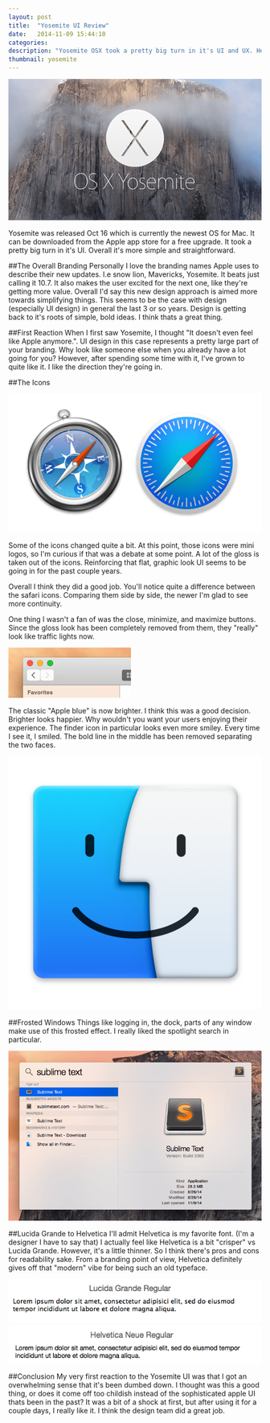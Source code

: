 ```yaml
---
layout: post
title:  "Yosemite UI Review"
date:   2014-11-09 15:44:10
categories:
description: "Yosemite OSX took a pretty big turn in it's UI and UX. Here I'll breakdown and describe it's simple approach."
thumbnail: yosemite
---
```


![Yosemite OSX](/img/yosemite-osx.png)

Yosemite was released Oct 16 which is currently the newest OS for Mac. It can be downloaded from the Apple app store for a free upgrade. It took a pretty big turn in it's UI. Overall it's more simple and straightforward.

##The Overall Branding
Personally I love the branding names Apple uses to describe their new updates. I.e snow lion, Mavericks, Yosemite. It beats just calling it 10.7. It also makes the user excited for the next one, like they're getting more value. Overall I'd say this new design approach is aimed more towards simplifying things. This seems to be the case with design (especially UI design) in general the last 3 or so years. Design is getting back to it's roots of simple, bold ideas. I think thats a great thing.

##First Reaction
When I first saw Yosemite, I thought "It doesn't even feel like Apple anymore.". UI design in this case represents a pretty large part of your branding. Why look like someone else when you already have a lot going for you? However, after spending some time with it, I've grown to quite like it. I like the direction they're going in.

##The Icons

![Yosemite Safari Icon](/img/safari-yosemite-icon.png)

Some of the icons changed quite a bit. At this point, those icons were mini logos, so I'm curious if that was a debate at some point. A lot of the gloss is taken out of the icons. Reinforcing that flat, graphic look UI seems to be going in for the past couple years.

Overall I think they did a good job. You'll notice quite a difference between the safari icons. Comparing them side by side, the newer I'm glad to see more continuity.

One thing I wasn't a fan of was the close, minimize, and maximize buttons. Since the gloss look has been completely removed from them, they "really" look like traffic lights now. 

![Yosemite Finder Icon](/img/close.png)

The classic "Apple blue" is now brighter. I think this was a good decision. Brighter looks happier. Why wouldn't you want your users enjoying their experience. The finder icon in particular looks even more smiley. Every time I see it, I smiled. The bold line in the middle has been removed separating the two faces.

![Yosemite Finder Icon](/img/yosemite-finder-icon.png)

##Frosted Windows
Things like logging in, the dock, parts of any window make use of this frosted effect. I really liked the spotlight search in particular.

![Yosemite Spotlight Search](/img/spotlight.png) 

##Lucida Grande to Helvetica
I'll admit Helvetica is my favorite font. (I'm a designer I have to say that) I actually feel like Helvetica is a bit "crisper" vs Lucida Grande. However, it's a little thinner. So I think there's pros and cons for readability sake. From a branding point of view, Helvetica definitely gives off that "modern" vibe for being such an old typeface.

![Lucida Grand Yosemite OSX](/img/lucida-grande.png)
![Helvetica Neue Yosemite OSX](/img/helvetica-neue.png)

##Conclusion
My very first reaction to the Yosemite UI was that I got an overwhelming sense that it's been dumbed down. I thought was this a good thing, or does it come off too childish instead of the sophisticated apple UI thats been in the past? It was a bit of a shock at first, but after using it for a couple days, I really like it. I think the design team did a great job.
